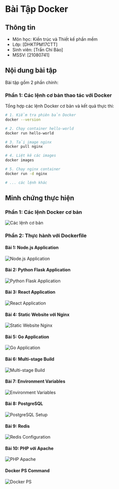 # Bài Tập Docker

## Thông tin
- Môn học: Kiến trúc và Thiết kế phần mềm
- Lớp: [DHKTPM17CTT]
- Sinh viên: [Trần Chí Bảo]
- MSSV: [21080741]

## Nội dung bài tập
Bài tập gồm 2 phần chính:

### Phần 1: Các lệnh cơ bản thao tác với Docker
Tổng hợp các lệnh Docker cơ bản và kết quả thực thi:

```bash
# 1. Kiểm tra phiên bản Docker
docker --version

# 2. Chạy container hello-world
docker run hello-world

# 3. Tải image nginx
docker pull nginx

# 4. Liệt kê các images
docker images

# 5. Chạy nginx container
docker run -d nginx

# ... các lệnh khác
```

## Minh chứng thực hiện

### Phần 1: Các lệnh Docker cơ bản
![Các lệnh cơ bản](minhchung/phan1.png)

### Phần 2: Thực hành với Dockerfile

#### Bài 1: Node.js Application
![Node.js Application](minhchung/phan2bai1.png)

#### Bài 2: Python Flask Application
![Python Flask Application](minhchung/phan2bai2.png)

#### Bài 3: React Application
![React Application](minhchung/phan2bai3.png)

#### Bài 4: Static Website với Nginx
![Static Website Nginx](minhchung/phan2bai4.png)

#### Bài 5: Go Application
![Go Application](minhchung/phan2bai5.png)

#### Bài 6: Multi-stage Build
![Multi-stage Build](minhchung/phan2bai6.png)

#### Bài 7: Environment Variables
![Environment Variables](minhchung/phan2bai7.png)

#### Bài 8: PostgreSQL
![PostgreSQL Setup](minhchung/phan2bai8.png)

#### Bài 9: Redis
![Redis Configuration](minhchung/phan2bai9.png)

#### Bài 10: PHP với Apache
![PHP Apache](minhchung/phan2bai10.png)

#### Docker PS Command
![Docker PS](minhchung/phan2dockerps.png)